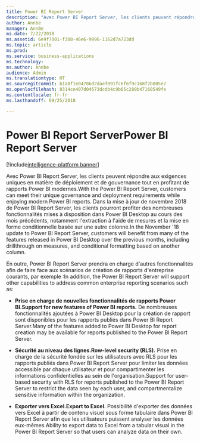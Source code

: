 ```yaml
---
title: Power BI Report Server
description: "Avec Power BI Report Server, les clients peuvent répondre aux exigences uniques en matière de déploiement et de gouvernance tout en profitant de rapports Power BI modernes."
author: Annbe
manager: AnnBe
ms.date: 7/22/2018
ms.assetid: 6e9f7001-f308-46e6-9996-1162d7a723dd
ms.topic: article
ms.prod: 
ms.service: business-applications
ms.technology: 
ms.author: Annbe
audience: Admin
ms.translationtype: HT
ms.sourcegitcommit: b1a0f1e04786d2daef091fc6f6f9c168f2b005e7
ms.openlocfilehash: 0314ce407d04573dcdb4c9b65c280b47160549fe
ms.contentlocale: fr-fr
ms.lasthandoff: 09/25/2018

---
```

# <a name="power-bi-report-server"></a><span data-ttu-id="590bd-103">Power BI Report Server</span><span class="sxs-lookup"><span data-stu-id="590bd-103">Power BI Report Server</span></span>

[!include[intelligence-platform banner](../../includes/intelligence-platform.md)]

<span data-ttu-id="590bd-104">Avec Power BI Report Server, les clients peuvent répondre aux exigences uniques en matière de déploiement et de gouvernance tout en profitant de rapports Power BI modernes.</span><span class="sxs-lookup"><span data-stu-id="590bd-104">With the Power BI Report Server, customers can meet their unique governance and deployment requirements while enjoying modern Power BI reports.</span></span> <span data-ttu-id="590bd-105">Dans la mise à jour de novembre 2018 de Power BI Report Server, les clients pourront profiter des nombreuses fonctionnalités mises à disposition dans Power BI Desktop au cours des mois précédents, notamment l'extraction à l'aide de mesures et la mise en forme conditionnelle basée sur une autre colonne.</span><span class="sxs-lookup"><span data-stu-id="590bd-105">In the November '18 update to Power BI Report Server, customers will benefit from many of the features released in Power BI Desktop over the previous months, including drillthrough on measures, and conditional formatting based on another column.</span></span> 

<span data-ttu-id="590bd-106">En outre, Power BI Report Server prendra en charge d'autres fonctionnalités afin de faire face aux scénarios de création de rapports d'entreprise courants, par exemple :</span><span class="sxs-lookup"><span data-stu-id="590bd-106">In addition, the Power BI Report Server will support other capabilities to address common enterprise reporting scenarios such as:</span></span>

-  <span data-ttu-id="590bd-107">**Prise en charge de nouvelles fonctionnalités de rapports Power BI.**</span><span class="sxs-lookup"><span data-stu-id="590bd-107">**Support for new features of Power BI reports.**</span></span> <span data-ttu-id="590bd-108">De nombreuses fonctionnalités ajoutées à Power BI Desktop pour la création de rapport sont disponibles pour les rapports publiés dans Power BI Report Server.</span><span class="sxs-lookup"><span data-stu-id="590bd-108">Many of the features added to Power BI Desktop for report creation may be available for reports published to the Power BI Report Server.</span></span>

-   <span data-ttu-id="590bd-109">**Sécurité au niveau des lignes.**</span><span class="sxs-lookup"><span data-stu-id="590bd-109">**Row-level security (RLS).**</span></span> <span data-ttu-id="590bd-110">Prise en charge de la sécurité fondée sur les utilisateurs avec RLS pour les rapports publiés dans Power BI Report Server pour limiter les données accessible par chaque utilisateur et pour compartimenter les informations confidentielles au sein de l'organisation.</span><span class="sxs-lookup"><span data-stu-id="590bd-110">Support for user-based security with RLS for reports published to the Power BI Report Server to restrict the data seen by each user, and compartmentalize sensitive information within the organization.</span></span>

-   <span data-ttu-id="590bd-111">**Exporter vers Excel.**</span><span class="sxs-lookup"><span data-stu-id="590bd-111">**Export to Excel.**</span></span> <span data-ttu-id="590bd-112">Possibilité d'exporter des données vers Excel à partir de contenu visuel sous forme tabulaire dans Power BI Report Server afin que les utilisateurs puissent analyser les données eux-mêmes.</span><span class="sxs-lookup"><span data-stu-id="590bd-112">Ability to export data to Excel from a tabular visual in the Power BI Report Server so that users can analyze data on their own.</span></span>

